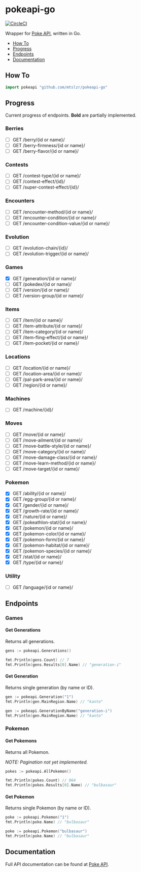 # pokeapi-go
[![CircleCI](https://circleci.com/gh/mtslzr/pokeapi-go.svg?style=svg)](https://circleci.com/gh/mtslzr/pokeapi-go)

Wrapper for [Poke API](https://pokeapi.co), written in Go.

* [How To](#how-to)
* [Progress](#progress)
* [Endpoints](#endpoints)
* [Documentation](#documentation)

## How To

```go
import pokeapi "github.com/mtslzr/pokeapi-go"
```

## Progress

Current progress of endpoints. **Bold** are partially implemented.

### Berries
- [ ] GET /berry/{id or name}/
- [ ] GET /berry-firmness/{id or name}/
- [ ] GET /berry-flavor/{id or name}/
### Contests
- [ ] GET /contest-type/{id or name}/
- [ ] GET /contest-effect/{id}/
- [ ] GET /super-contest-effect/{id}/
### Encounters
- [ ] GET /encounter-method/{id or name}/
- [ ] GET /encounter-condition/{id or name}/
- [ ] GET /encounter-condition-value/{id or name}/
### Evolution
- [ ] GET /evolution-chain/{id}/
- [ ] GET /evolution-trigger/{id or name}/
### Games
- [x] GET /generation/{id or name}/
- [ ] GET /pokedex/{id or name}/
- [ ] GET /version/{id or name}/
- [ ] GET /version-group/{id or name}/
### Items
- [ ] GET /item/{id or name}/
- [ ] GET /item-attribute/{id or name}/
- [ ] GET /item-category/{id or name}/
- [ ] GET /item-fling-effect/{id or name}/
- [ ] GET /item-pocket/{id or name}/
### Locations
- [ ] GET /location/{id or name}/
- [ ] GET /location-area/{id or name}/
- [ ] GET /pal-park-area/{id or name}/
- [ ] GET /region/{id or name}/
### Machines
- [ ] GET /machine/{id}/
### Moves
- [ ] GET /move/{id or name}/
- [ ] GET /move-ailment/{id or name}/
- [ ] GET /move-battle-style/{id or name}/
- [ ] GET /move-category/{id or name}/
- [ ] GET /move-damage-class/{id or name}/
- [ ] GET /move-learn-method/{id or name}/
- [ ] GET /move-target/{id or name}/
### Pokemon
- [x] GET /ability/{id or name}/
- [x] GET /egg-group/{id or name}/
- [x] GET /gender/{id or name}/
- [x] GET /growth-rate/{id or name}/
- [x] GET /nature/{id or name}/
- [x] GET /pokeathlon-stat/{id or name}/
- [x] GET /pokemon/{id or name}/
- [x] GET /pokemon-color/{id or name}/
- [x] GET /pokemon-form/{id or name}/
- [x] GET /pokemon-habitat/{id or name}/
- [x] GET /pokemon-species/{id or name}/
- [x] GET /stat/{id or name}/
- [x] GET /type/{id or name}/
### Utility
- [ ] GET /language/{id or name}/

## Endpoints

### Games

#### Get Generations

Returns all generations.

```go
gens := pokeapi.Generations()

fmt.Println(gens.Count) // 7
fmt.Println(gens.Results[0].Name) // "generation-i"
```

#### Get Generation

Returns single generation (by name or ID).

```go
gen := pokeapi.Generation("1")
fmt.Println(gen.MainRegion.Name) // "kanto"

gen := pokeapi.GenerationByName("generation-i")
fmt.Println(gen.MainRegion.Name) // "kanto"
```

### Pokemon

#### Get Pokemons

Returns all Pokemon.

*NOTE: Pagination not yet implemented.*

```go
pokes := pokeapi.AllPokemon()

fmt.Println(pokes.Count) // 964
fmt.Println(pokes.Results[0].Name) // "bulbasaur"
```

#### Get Pokemon

Returns single Pokemon (by name or ID).

```go
poke := pokeapi.Pokemon("1")
fmt.Println(poke.Name) // "bulbasaur"

poke := pokeapi.Pokemon("bulbasaur")
fmt.Println(poke.Name) // "bulbasaur"
```

## Documentation

Full API documentation can be found at [Poke API](https://pokeapi.co/docs/v2.html).
